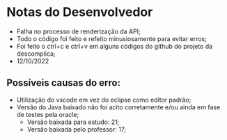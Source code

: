 # Notas do Desenvolvedor
<ul>
    <li>Falha no processo de renderização da API;</li>
    <li>Todo o código foi feito e refeito minusiosamente para evitar erros;</li>
    <li>Foi feito o ctrl+c e ctrl+v em alguns códigos do github do projeto da descomplica;</li>
    <li>12/10/2022</li>
</ul>

## Possíveis causas do erro:
<ul>
    <li>Utilização do vscode em vez do eclipse como editor padrão;</li>
    <li>Versão do Java baixado não foi acito corretamente e/ou ainda em fase de testes pela oracle;
        <ul>
            <li>Versão baixada para estudo: 21;</li>
            <li>Versão baixada pelo professor: 17;</li>
        </ul>
    </li>
</ul>

